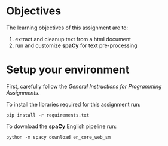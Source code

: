 # Objectives

The learning objectives of this assignment are to:

1. extract and cleanup text from a html document
2. run and customize **spaCy** for text pre-processing

# Setup your environment

First, carefully follow the *General Instructions for Programming Assignments*.

To install the libraries required for this assignment run:

    pip install -r requirements.txt

To download the **spaCy** English pipeline run:

    python -m spacy download en_core_web_sm
